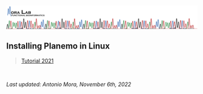 <img src="../../images/MORALAB_Banner.png">

## Installing Planemo in Linux

> [Tutorial 2021](tutorial_2021/)

<br>

*Last updated: Antonio Mora, November 6th, 2022*
